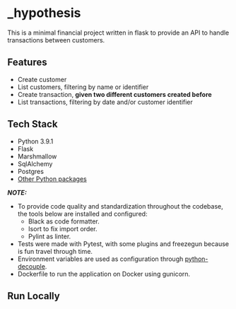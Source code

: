 # \_hypothesis

This is a minimal financial project written in flask to provide an API to handle transactions between customers.

## Features

- Create customer
- List customers, filtering by name or identifier
- Create transaction, **given two different customers created before**
- List transactions, filtering by date and/or customer identifier

## Tech Stack

- Python 3.9.1
- Flask
- Marshmallow
- SqlAlchemy
- Postgres
- [Other Python packages](requirements/requirements.in)

**_NOTE:_**

- To provide code quality and standardization throughout the codebase, the tools below are installed and configured:
  - Black as code formatter.
  - Isort to fix import order.
  - Pylint as linter.
- Tests were made with Pytest, with some plugins and freezegun because is fun travel through time.
- Environment variables are used as configuration through [python-decouple](https://github.com/henriquebastos/python-decouple).
- Dockerfile to run the application on Docker using gunicorn.

## Run Locally

Before start, it's necessary create and activate a virtualenv with `Python 3.9.1`, to do it I really recommend `pyenv`.

1.  Clone the project on your machine and go to the root folder of this project (_hypothesis).
```bash
git clone git@github.com:rockyshimithy/_hypothesis.git
cd _hypothesis
```

2. Run docker-compose to start Postgres.
```bash
make docker-compose-up
```

3. Create an `.env` file with the specific configurations.
```bash
make init-env
```
**_NOTE:_** If necessary and you are struggling with some docker network stuff, you can run the following command and discovery the IP address to set on `.env` file in `DB_HOST` variable.

```bash
docker inspect -f '{{range.NetworkSettings.Networks}}{{.IPAddress}}{{end}}' <postgres_container_identifier>
```

4. With the env activated install project requirements.
```bash
make requirements-pip
```

5. Run the migrations.
```bash
make upgrade-migrations
```

To move on, choose how to run the application given the options below.

### Option 1 - Run on Docker

6. Build the application image.
```bash
make docker-build-image
```

7. Then, run it.
```bash
make docker-run-server
```

### Option 2 - Run on a Python Environment

6. Run the application.
```bash
make runserver-dev
```

## Running Tests

To run tests, run the following command.
```bash
make test
```

To run coverage, run the following command.
```bash
make coverage
```

**_NOTE:_** Consider be in an Python Environment with the packages installed.

## Documentation

Besides this README, you can interact with the API using the Swagger Web UI provided with:
```bash
make api-docs
```
It shows the application routes, HTTP methods allowed and how to execute the requests on this app.

**_NOTE:_** It must be run on a desktop linux machine, with the app running locally, if you are in a windows/mac, please use `http://localhost:5000/apidocs`.

## Deployment

You can deploy this project on production with your Docker orchestrator of choice.

## REPL

```bash
make shell
```

**_NOTE:_** Consider be in an Python Environment with the packages installed

## Enhancements that can be applied to this project

- Run `make style / make lint / make coverage` on github actions as continuous integration.
- Create more tests to transactions and customers looking for bad scenarios.
- To able this application run on a production environment closier to reality, write a helm chart or yaml files need to deploy this project on k8s.

## Feedback

Feel free to create an issue on this repository with feedbacks or suggestions.